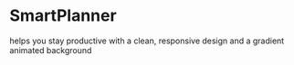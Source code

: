 # SmartPlanner
helps you stay productive with a clean, responsive design and a gradient animated background
